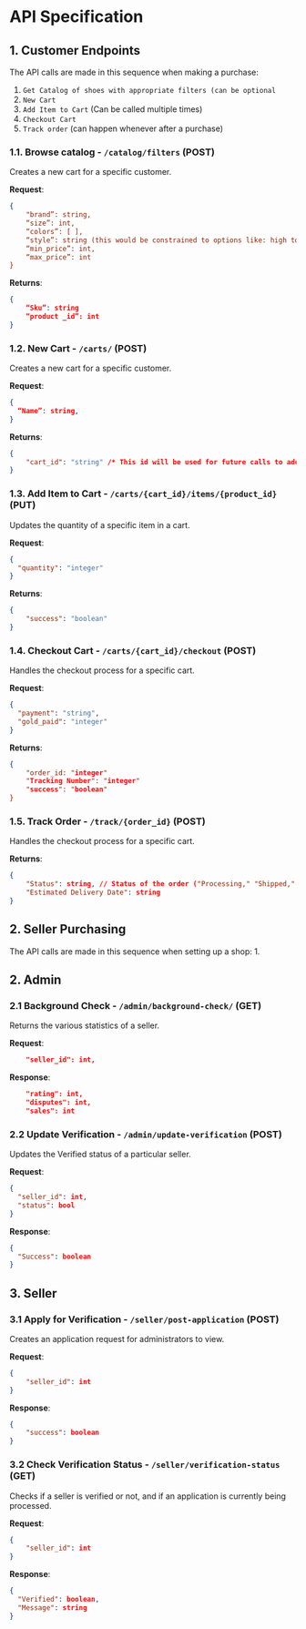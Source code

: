 # API Specification

## 1. Customer Endpoints

The API calls are made in this sequence when making a purchase:
1. `Get Catalog of shoes with appropriate filters (can be optional`
2. `New Cart`
3. `Add Item to Cart` (Can be called multiple times)
4. `Checkout Cart`
5. `Track order` (can happen whenever after a purchase)

### 1.1. Browse catalog - `/catalog/filters` (POST)

Creates a new cart for a specific customer.

**Request**:

```json
{
    "brand”: string,
    “size”: int,
    “colors”: [ ],
    “style”: string (this would be constrained to options like: high tops, low, mid, etc)
    “min_price”: int,
    “max_price”: int
}
```

**Returns**:

```json
{
    “Sku”: string
    “product _id”: int
}
```

### 1.2. New Cart - `/carts/` (POST)

Creates a new cart for a specific customer.

**Request**:

```json
{
  “Name”: string,
}
```

**Returns**:

```json
{
    "cart_id": "string" /* This id will be used for future calls to add items and checkout */
}
```

### 1.3. Add Item to Cart - `/carts/{cart_id}/items/{product_id}` (PUT)

Updates the quantity of a specific item in a cart. 

**Request**:

```json
{
  "quantity": "integer"
}
```

**Returns**:

```json
{
    "success": "boolean"
}
```

### 1.4. Checkout Cart - `/carts/{cart_id}/checkout` (POST)

Handles the checkout process for a specific cart.

**Request**:

```json
{
  "payment": "string",
  "gold_paid": "integer"
}
```

**Returns**:

```json
{
    "order_id: "integer"
    "Tracking Number": "integer" 
    "success": "boolean"
}
```

### 1.5. Track Order - `/track/{order_id}` (POST)

Handles the checkout process for a specific cart.

**Returns**:

```json
{
    "Status": string, // Status of the order ("Processing," "Shipped," "Out for Delivery," "Delivered")
    "Estimated Delivery Date": string
}
```

## 2. Seller Purchasing

The API calls are made in this sequence when setting up a shop:
1. 

## 2. Admin

### 2.1 Background Check - `/admin/background-check/` (GET)

Returns the various statistics of a seller.

**Request**:
```json
    "seller_id": int,
```

**Response**:
```json
    "rating": int,
    "disputes": int,
    "sales": int
```

### 2.2 Update Verification - `/admin/update-verification` (POST)

Updates the Verified status of a particular seller.

**Request**:
```json
{
  "seller_id": int,
  "status": bool
}
```

**Response**:
```json
{
  "Success": boolean
}
```

## 3. Seller

### 3.1 Apply for Verification - `/seller/post-application` (POST)

Creates an application request for administrators to view.

**Request**:
```json
{
    "seller_id": int
}
```
**Response**:
```json
{
    "success": boolean
}
```

### 3.2 Check Verification Status - `/seller/verification-status` (GET)

Checks if a seller is verified or not, and if an application is currently being processed.

**Request**:
```json
{
    "seller_id": int
}
```

**Response**:
```json
{
  "Verified": boolean,
  "Message": string
}
```



